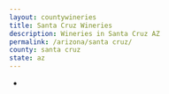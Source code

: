 ```yaml
---
layout: countywineries
title: Santa Cruz Wineries
description: Wineries in Santa Cruz AZ
permalink: /arizona/santa cruz/
county: santa cruz
state: az
---
```

-

